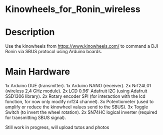 # Kinowheels_for_Ronin_wireless

# Description
Use the kinowheels from https://www.kinowheels.com/ to command a DJI Ronin via SBUS protocol using Arduino boards.

# Main Hardware
1x Arduino DUE (transmitter). 
1x Arduino NANO (receiver). 
2x Nrf24L01 (wireless 2,4 GHz module). 
2x LCD 0.96' Adafruit I2C (using Adafruit SSD1306 library). 
2x Rotary encoder SPI (for interaction with the lcd fonction, for now only modify nrf24 channel). 
3x Potentiometer (used to amplify or reduce the kinowheel values send to the SBUS). 
3x Toggle Switch (to invert the wheel rotation). 
2x SN74HC logical inverter (required for transmitting SBUS signal). 

Still work in progress, will upload tutos and photos
